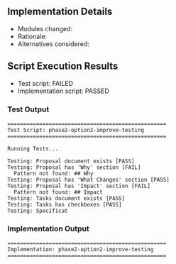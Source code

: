 
## Implementation Details

- Modules changed:
- Rationale:
- Alternatives considered:

## Script Execution Results

- Test script: FAILED
- Implementation script: PASSED

### Test Output
```
==================================================
Test Script: phase2-option2-improve-testing
==================================================

Running Tests...

Testing: Proposal document exists [PASS]
Testing: Proposal has 'Why' section [FAIL]
  Pattern not found: ## Why
Testing: Proposal has 'What Changes' section [PASS]
Testing: Proposal has 'Impact' section [FAIL]
  Pattern not found: ## Impact
Testing: Tasks document exists [PASS]
Testing: Tasks has checkboxes [PASS]
Testing: Specificat
```

### Implementation Output
```
==================================================
Implementation: phase2-option2-improve-testing
==================================================


```
